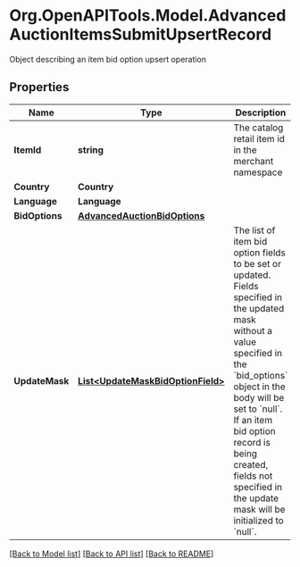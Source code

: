 # Org.OpenAPITools.Model.AdvancedAuctionItemsSubmitUpsertRecord
Object describing an item bid option upsert operation

## Properties

Name | Type | Description | Notes
------------ | ------------- | ------------- | -------------
**ItemId** | **string** | The catalog retail item id in the merchant namespace | 
**Country** | **Country** |  | 
**Language** | **Language** |  | 
**BidOptions** | [**AdvancedAuctionBidOptions**](AdvancedAuctionBidOptions.md) |  | 
**UpdateMask** | [**List&lt;UpdateMaskBidOptionField&gt;**](UpdateMaskBidOptionField.md) | The list of item bid option fields to be set or updated. Fields specified in the updated mask without a value specified in the &#x60;bid_options&#x60; object in the body will be set to &#x60;null&#x60;. If an item bid option record is being created, fields not specified in the update mask will be initialized to &#x60;null&#x60;. | 

[[Back to Model list]](../README.md#documentation-for-models) [[Back to API list]](../README.md#documentation-for-api-endpoints) [[Back to README]](../README.md)

